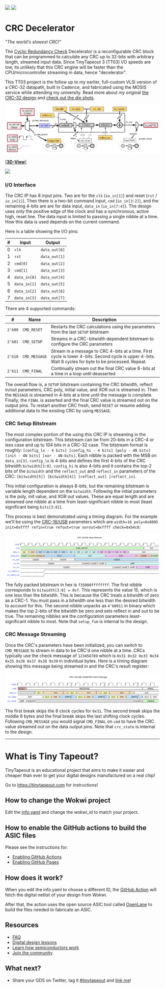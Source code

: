 [![](../../workflows/gds/badge.svg)](../../actions/workflows/gds.yaml) [![](../../workflows/test/badge.svg)](../../actions/workflows/test.yaml)

# CRC Decelerator

_"The world's slowest CRC!"_

The [Cyclic Redundancy Check](https://en.wikipedia.org/wiki/Cyclic_redundancy_check) Decelerator is a
reconfigurable CRC block that can be programmed to calculate any CRC
up to 32-bits with arbitrary length, streamed input data. Since
TinyTapeout 3 (TT03) I/O speeds are low, its unlikely that this CRC engine will be
faster than the CPU/microcontroller streaming in data, hence "decelerator".

This TT03 project is the follow up to my earlier, full-custom VLSI version of a CRC-32 datapath, built in Cadence, and fabricated using the MOSIS service while attending my university. Read more about my original [the CRC-32 design](https://hernan.de/blog/vlsi-final-project/) and [check out the die shots](https://hernan.de/blog/crc-32-vlsi-design-die-shots/).

![CRC Decelerator Block Diagram](/diagram/crc_decelerator_diag.png)

[[**3D-View**]](https://grant-h.github.io/tt03-crc-decelerator/)

<img src="https://grant-h.github.io/tt03-crc-decelerator/gds_render.png" width="500px" />

### I/O Interface

The CRC IP has 8 input pins. Two are for the `clk` (`io_in[1]`) and reset (`rst` / `io_in[1]`).
Then there is a two-bit command input, `cmd` (`io_in[3:2]`), and the remaining 4-bits are are for data input, `data_in` (`io_in[7:4]`). The design uses only the positive edge of the clock and has a synchronous, active high, reset line.
The data input is limited to passing a single nibble at a time. How this data is used depends on the current command.

Here is a table showing the I/O pins:

| # | Input        | Output        |
|---|--------------|---------------|
| 0 | `clk`        | `data_out[0]` |
| 1 | `rst`        | `data_out[1]` |
| 2 | `cmd[0]`     | `data_out[2]` |
| 3 | `cmd[1]`     | `data_out[3]` |
| 4 | `data_in[0]` | `data_out[4]` |
| 5 | `data_in[1]` | `data_out[5]` |
| 6 | `data_in[2]` | `data_out[6]` |
| 7 | `data_in[3]` | `data_out[7]` |

There are 4 supported commands:

| #       | Name          | Description        |
|---------|---------------|---------------|
| `2'b00` | `CMD_RESET`   | Restarts the CRC calculations using the parameters from the last `SETUP` bitstream |
| `2'b01` | `CMD_SETUP`   | Streams in a CRC-bitwidth dependent bitstream to configure the CRC parameters |
| `2'b10` | `CMD_MESSAGE` | Stream in a message to CRC 4-bits at a time. First cycle is lower 4-bits. Second cycle is upper 4-bits. Wait 8 cycles for byte to be processed. Repeat. |
| `2'b11` | `CMD_FINAL`   | Continually stream out the final CRC value 8-bits at a time in a loop until deasserted |

The overall flow is, a `SETUP` bitstream containing the
CRC bitwidth, reflect in/out parameters, CRC poly, initial value, and XOR out is streamed in.  Then the
`MESSAGE` is streamed in 4-bits at a time until the message is complete.
Finally, the `FINAL` is asserted and the final CRC value is streamed out on the output pins.
To restart another CRC fresh, send `RESET` or resume adding additional data to the existing CRC by using `MESSAGE`.

### CRC Setup Bitstream

The most complex portion of the using this CRC IP is streaming in the configuration bitstream. This bitstream can be from 20-bits in a CRC-4 or less case and up to 104 bits in a CRC-32 case. The bitstream format is roughly: `[config_lo - 4 bits] [config_hi - 4 bits] [poly - 4N bits] [init - 4N bits] [xor - 4N-bits]`.
Each nibble is packed with the MSB on `data_in[3]`. `config_lo` is 4-bits and defines the first 4-bits of the CRC bitwidth `bitwidth[3:0]`. `config_hi` is also 4-bits and it contains the top-2 bits of the `bitwidth` and the `reflect_out` and `reflect_in` parameters of the CRC: `[bitwidth[5]] [bitwidth[4]] [reflect_out] [reflect_in]`.

This initial configuration is always 8-bits, but the remaining bitstream is variable length dependent on the `bitwidth`. Following the initial parameters is the poly, init value, and XOR out values. These are equal length and are streamed one nibble at a time from least-significant nibble to most (least significant being `bits[3:0]`).

This process is best demonstrated using a timing diagram. For the example we'll be using the [CRC-16/USB](https://reveng.sourceforge.io/crc-catalogue/16.htm#crc.cat.crc-16-usb) parameters which are `width=16 poly=0x8005 init=0xffff refin=true refout=true xorout=0xffff check=0xb4c8`:

[![CRC-16/USB Setup Bitstream](/diagram/crc16_usb_setup.png)](/diagram/crc16_usb_setup.svg?raw=true)

The fully packed bitstream in hex is `f35008ffffffff`. The first nibble corresponds to `bitwidth[3:0] = 0xf`. This represents the value 15, which is one less than the bitwidth. This is because the CRC treats a bitwidth of zero as a CRC-1. You must pass in a bitwidth one less than the desired bitwidth to account for this. The second nibble unpacks as `4'b0011` in binary which makes the top 2-bits of the bitwidth be zero and sets reflect in and out to be true. The remaining nibbles are the configuration parameters least-significant nibble to most. Note that `setup_fsm` is internal to the design.

### CRC Message Streaming

Once the CRC's parameters have been initialized, you can switch to `CMD_MESSAGE` to stream in data to be CRC'd one nibble at a time. CRCs typically use the check message of `123456789` which is `0x31 0x32 0x33 0x34 0x35 0x36 0x37 0x38 0x39` in individual bytes. Here is a timing diagram showing this message being streamed in and the CRC's result register:

[![CRC-16/USB 123456789 Check Message](/diagram/crc16_usb_message.png)](/diagram/crc16_usb_message.svg?raw=true)

The first break skips the 8 clock cycles for `0x31`. The second break skips the middle 6 bytes and the final break skips the last shifting clock cycles. Following `CMD_MESSAGE` you would signal `CMD_FINAL` on `cmd` to have the CRC value streamed out on the data output pins. Note that `crc_state` is internal to the design.

--------------

# What is Tiny Tapeout?

TinyTapeout is an educational project that aims to make it easier and cheaper than ever to get your digital designs manufactured on a real chip!

Go to https://tinytapeout.com for instructions!

## How to change the Wokwi project

Edit the [info.yaml](info.yaml) and change the wokwi_id to match your project.

## How to enable the GitHub actions to build the ASIC files

Please see the instructions for:

* [Enabling GitHub Actions](https://tinytapeout.com/faq/#when-i-commit-my-change-the-gds-action-isnt-running)
* [Enabling GitHub Pages](https://tinytapeout.com/faq/#my-github-action-is-failing-on-the-pages-part)

## How does it work?

When you edit the info.yaml to choose a different ID, the [GitHub Action](.github/workflows/gds.yaml) will fetch the digital netlist of your design from Wokwi.

After that, the action uses the open source ASIC tool called [OpenLane](https://www.zerotoasiccourse.com/terminology/openlane/) to build the files needed to fabricate an ASIC.

## Resources

* [FAQ](https://tinytapeout.com/faq/)
* [Digital design lessons](https://tinytapeout.com/digital_design/)
* [Learn how semiconductors work](https://tinytapeout.com/siliwiz/)
* [Join the community](https://discord.gg/rPK2nSjxy8)

## What next?

* Share your GDS on Twitter, tag it [#tinytapeout](https://twitter.com/hashtag/tinytapeout?src=hashtag_click) and [link me](https://twitter.com/matthewvenn)!
